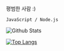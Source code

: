 평범한 사람 :)

`JavaScript / Node.js`

![Github Stats](https://github-readme-stats.vercel.app/api?username=Taca-Acha&show_icons=true)

[![Top Langs](https://github-readme-stats.vercel.app/api/top-langs/?username=Taca-Acha&layout=compact)](https://github.com/Taca-Acha/github-readme-stats)
